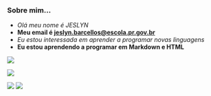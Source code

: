 ### Sobre mim...
- _Olá meu nome é JESLYN_
- **Meu email é jeslyn.barcellos@escola.pr.gov.br**
- <i>Eu estou interessada em aprender a programar novas linguagens</i>
- <B>Eu estou aprendendo a programar em Markdown e HTML</B>

[![](https://img.shields.io/badge/YouTube-FF0000?style=for-the-badge&logo=youtube&logoColor=white)](http://youtube.com.br)

[![](https://img.shields.io/badge/Netflix-E50914?style=for-the-badge&logo=netflix&logoColor=white)](http://netflix.com.br) 

![](https://img.shields.io/badge/Instagram-E4405F?style=for-the-badge&logo=instagram&logoColor=white)
[![](https://img.shields.io/badge/Instagram-E4405F?style=for-the-badge&logo=instagram&logoColor=white)](https://www.instagram.com)
